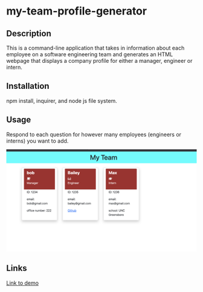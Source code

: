 # my-team-profile-generator

## Description 
This is a command-line application that takes in information about each employee on a software engineering team and generates an HTML webpage that displays a company profile for either a manager, engineer or intern. 

## Installation
npm install, inquirer, and node js file system.
  
  

## Usage
Respond to each question for however many employees (engineers or interns) you want to add.


![images](./src/images/myteamscreenshot.png)



## Links
[Link to demo](https://youtu.be/9U96oMR5lyo)
